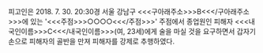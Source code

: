 피고인은 2018. 7. 30. 20:30경 서울 강남구 <<<구아래주소>>>B<<</구아래주소>>>에 있는 '<<<주점>>>○○○○<<</주점>>>' 주점에서 종업원인 피해자 <<<내국인이름>>>C<<</내국인이름>>>(여, 23세)에게 술을 마실 것을 요구하면서 갑자기 손으로 피해자의 골반을 만져 피해자를 강제로 추행하였다.